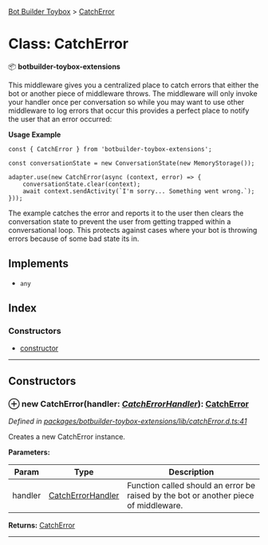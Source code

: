 [Bot Builder Toybox](../README.md) > [CatchError](../classes/botbuilder_toybox.catcherror.md)



# Class: CatchError


:package: **botbuilder-toybox-extensions**

This middleware gives you a centralized place to catch errors that either the bot or another piece of middleware throws. The middleware will only invoke your handler once per conversation so while you may want to use other middleware to log errors that occur this provides a perfect place to notify the user that an error occurred:

**Usage Example**

    const { CatchError } from 'botbuilder-toybox-extensions';

    const conversationState = new ConversationState(new MemoryStorage());

    adapter.use(new CatchError(async (context, error) => {
        conversationState.clear(context);
        await context.sendActivity(`I'm sorry... Something went wrong.`);
    }));

The example catches the error and reports it to the user then clears the conversation state to prevent the user from getting trapped within a conversational loop. This protects against cases where your bot is throwing errors because of some bad state its in.

## Implements

* `any`

## Index

### Constructors

* [constructor](botbuilder_toybox.catcherror.md#constructor)



---
## Constructors
<a id="constructor"></a>


### ⊕ **new CatchError**(handler: *[CatchErrorHandler](../#catcherrorhandler)*): [CatchError](botbuilder_toybox.catcherror.md)


*Defined in [packages/botbuilder-toybox-extensions/lib/catchError.d.ts:41](https://github.com/Stevenic/botbuilder-toybox/blob/c5d0e84/packages/botbuilder-toybox-extensions/lib/catchError.d.ts#L41)*



Creates a new CatchError instance.


**Parameters:**

| Param | Type | Description |
| ------ | ------ | ------ |
| handler | [CatchErrorHandler](../#catcherrorhandler)   |  Function called should an error be raised by the bot or another piece of middleware. |





**Returns:** [CatchError](botbuilder_toybox.catcherror.md)

---



